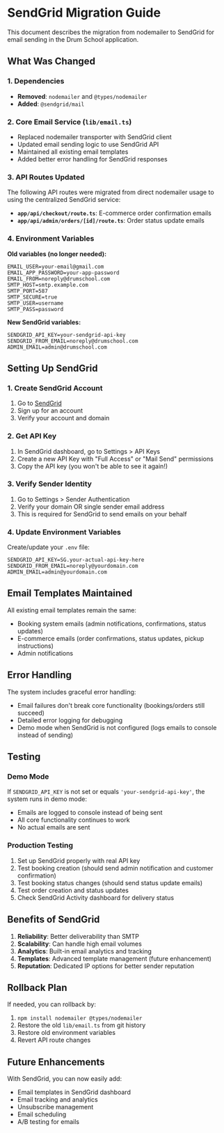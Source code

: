 # SendGrid Migration Guide

This document describes the migration from nodemailer to SendGrid for email sending in the Drum School application.

## What Was Changed

### 1. Dependencies
- **Removed**: `nodemailer` and `@types/nodemailer`
- **Added**: `@sendgrid/mail`

### 2. Core Email Service (`lib/email.ts`)
- Replaced nodemailer transporter with SendGrid client
- Updated email sending logic to use SendGrid API
- Maintained all existing email templates
- Added better error handling for SendGrid responses

### 3. API Routes Updated
The following API routes were migrated from direct nodemailer usage to using the centralized SendGrid service:

- **`app/api/checkout/route.ts`**: E-commerce order confirmation emails
- **`app/api/admin/orders/[id]/route.ts`**: Order status update emails

### 4. Environment Variables
**Old variables (no longer needed):**
```env
EMAIL_USER=your-email@gmail.com
EMAIL_APP_PASSWORD=your-app-password
EMAIL_FROM=noreply@drumschool.com
SMTP_HOST=smtp.example.com
SMTP_PORT=587
SMTP_SECURE=true
SMTP_USER=username
SMTP_PASS=password
```

**New SendGrid variables:**
```env
SENDGRID_API_KEY=your-sendgrid-api-key
SENDGRID_FROM_EMAIL=noreply@drumschool.com
ADMIN_EMAIL=admin@drumschool.com
```

## Setting Up SendGrid

### 1. Create SendGrid Account
1. Go to [SendGrid](https://sendgrid.com/)
2. Sign up for an account
3. Verify your account and domain

### 2. Get API Key
1. In SendGrid dashboard, go to Settings > API Keys
2. Create a new API Key with "Full Access" or "Mail Send" permissions
3. Copy the API key (you won't be able to see it again!)

### 3. Verify Sender Identity
1. Go to Settings > Sender Authentication
2. Verify your domain OR single sender email address
3. This is required for SendGrid to send emails on your behalf

### 4. Update Environment Variables
Create/update your `.env` file:
```env
SENDGRID_API_KEY=SG.your-actual-api-key-here
SENDGRID_FROM_EMAIL=noreply@yourdomain.com
ADMIN_EMAIL=admin@yourdomain.com
```

## Email Templates Maintained

All existing email templates remain the same:
- Booking system emails (admin notifications, confirmations, status updates)
- E-commerce emails (order confirmations, status updates, pickup instructions)
- Admin notifications

## Error Handling

The system includes graceful error handling:
- Email failures don't break core functionality (bookings/orders still succeed)
- Detailed error logging for debugging
- Demo mode when SendGrid is not configured (logs emails to console instead of sending)

## Testing

### Demo Mode
If `SENDGRID_API_KEY` is not set or equals `'your-sendgrid-api-key'`, the system runs in demo mode:
- Emails are logged to console instead of being sent
- All core functionality continues to work
- No actual emails are sent

### Production Testing
1. Set up SendGrid properly with real API key
2. Test booking creation (should send admin notification and customer confirmation)
3. Test booking status changes (should send status update emails)
4. Test order creation and status updates
5. Check SendGrid Activity dashboard for delivery status

## Benefits of SendGrid

1. **Reliability**: Better deliverability than SMTP
2. **Scalability**: Can handle high email volumes
3. **Analytics**: Built-in email analytics and tracking
4. **Templates**: Advanced template management (future enhancement)
5. **Reputation**: Dedicated IP options for better sender reputation

## Rollback Plan

If needed, you can rollback by:
1. `npm install nodemailer @types/nodemailer`
2. Restore the old `lib/email.ts` from git history
3. Restore old environment variables
4. Revert API route changes

## Future Enhancements

With SendGrid, you can now easily add:
- Email templates in SendGrid dashboard
- Email tracking and analytics
- Unsubscribe management
- Email scheduling
- A/B testing for emails